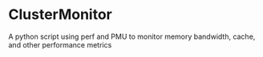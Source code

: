 # ClusterMonitor
A python script using perf and PMU to monitor memory bandwidth, cache, and other performance  metrics
